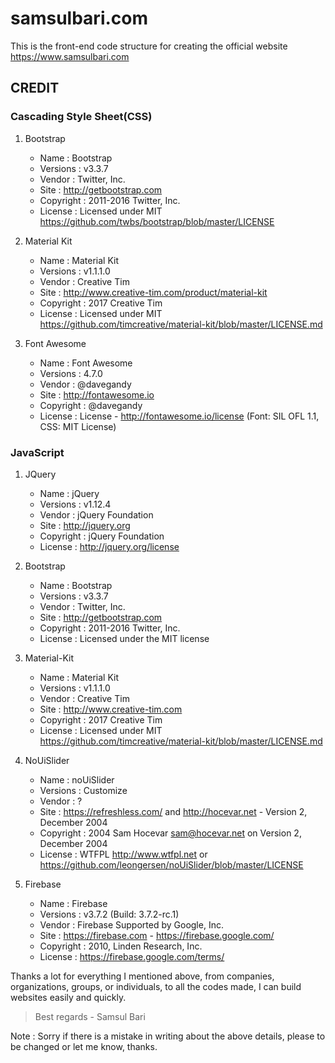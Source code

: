 # samsulbari.com
This is the front-end code structure for creating the official website https://www.samsulbari.com

## CREDIT
### Cascading Style Sheet(CSS)
1. Bootstrap
   * Name      : Bootstrap
   * Versions  : v3.3.7
   * Vendor    : Twitter, Inc.
   * Site      : http://getbootstrap.com
   * Copyright : 2011-2016 Twitter, Inc.
   * License   : Licensed under MIT https://github.com/twbs/bootstrap/blob/master/LICENSE

2. Material Kit
   * Name      : Material Kit
   * Versions  : v1.1.1.0
   * Vendor    : Creative Tim
   * Site      : http://www.creative-tim.com/product/material-kit
   * Copyright : 2017 Creative Tim
   * License   : Licensed under MIT https://github.com/timcreative/material-kit/blob/master/LICENSE.md

3. Font Awesome
   * Name      : Font Awesome
   * Versions  : 4.7.0
   * Vendor    : @davegandy
   * Site      : http://fontawesome.io
   * Copyright : @davegandy
   * License   : License - http://fontawesome.io/license (Font: SIL OFL 1.1, CSS: MIT License)

### JavaScript
1. JQuery
   * Name      : jQuery
   * Versions  : v1.12.4
   * Vendor    : jQuery Foundation
   * Site      : http://jquery.org
   * Copyright : jQuery Foundation
   * License   : http://jquery.org/license

2. Bootstrap
   * Name      : Bootstrap
   * Versions  : v3.3.7
   * Vendor    : Twitter, Inc.
   * Site      : http://getbootstrap.com
   * Copyright : 2011-2016 Twitter, Inc.
   * License   : Licensed under the MIT license

3. Material-Kit
   * Name      : Material Kit
   * Versions  : v1.1.1.0
   * Vendor    : Creative Tim
   * Site      : http://www.creative-tim.com
   * Copyright : 2017 Creative Tim
   * License   : Licensed under MIT https://github.com/timcreative/material-kit/blob/master/LICENSE.md

4. NoUiSlider
   * Name      : noUiSlider
   * Versions  : Customize
   * Vendor    : ?
   * Site      : https://refreshless.com/ and http://hocevar.net - Version 2, December 2004
   * Copyright : 2004 Sam Hocevar <sam@hocevar.net> on Version 2, December 2004
   * License   : WTFPL http://www.wtfpl.net or https://github.com/leongersen/noUiSlider/blob/master/LICENSE

5. Firebase
   * Name      : Firebase
   * Versions  : v3.7.2 (Build: 3.7.2-rc.1)
   * Vendor    : Firebase Supported by Google, Inc.
   * Site      : https://firebase.com - https://firebase.google.com/
   * Copyright : 2010, Linden Research, Inc.
   * License   : https://firebase.google.com/terms/

Thanks a lot for everything I mentioned above, from companies, organizations, groups, or individuals, to all the codes made, I can build websites easily and quickly.
> Best regards - Samsul Bari

Note : Sorry if there is a mistake in writing about the above details, please to be changed or let me know, thanks.
